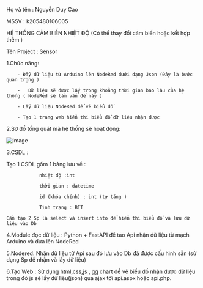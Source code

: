
Họ và tên : Nguyễn Duy Cao

MSSV : k205480106005

HỆ THỐNG CẢM BIẾN NHIỆT ĐỘ (Có thể thay đổi cảm biến hoặc kết hợp thêm )
												 
Tên Project : Sensor

1.Chức năng: 

		- Đẩy dữ liệu từ Arduino lên NodeRed dưới dạng Json (Đây là bước quan trọng )
	
		-	Dữ liệu sẽ được lấy trong khoảng thời gian bao lâu của hệ thống ( NodeRed sẽ làm vấn đề này )
	
		- Lấy dữ liệu NodeRed để vẽ biểu đồ 
	
		- Tạo 1 trang web hiển thị biểu đồ dữ liệu nhận được

2.Sơ đồ tổng quát mà hệ thống sẽ hoạt động:
 
![image](https://github.com/mmm44455/Api_cam_bien/assets/132626865/c0e88cd2-bd61-419b-a5d0-a26e3b6ad71c)

3.CSDL : 

  Tạo 1 CSDL gồm 1 bảng lưu về : 
	
				nhiệt độ :int
		
				thời gian : datetime
		
				id (khóa chính) : int (tự tăng )
		
				Tình trạng : BIT
		
	Cần tạo 2 Sp là select và insert into để hiển thị biểu đồ và lưu dữ liệu vào Db

4.Module đọc dữ liệu :  Python + FastAPI để tao Api nhận dữ liệu từ mạch Arduino và đưa lên NodeRed 

5.Nodered: Nhận dữ liệu từ Api sau đó lưu vào Db đã được cấu hình sẵn (sử dụng Sp để nhận và lấy dữ liệu)

6.Tạo Web : Sử dụng html,css,js , gg chart để vẽ biểu đồ nhận được dữ liệu trong  đó js sẽ lấy dữ liệu(json) qua ajax tới api.aspx hoặc api.php.





